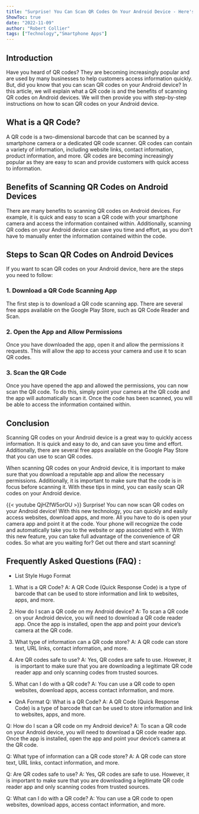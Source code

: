 ```yaml
---
title: "Surprise! You Can Scan QR Codes On Your Android Device - Here's How!"
ShowToc: true 
date: "2022-11-09"
author: "Robert Collier" 
tags: ["Technology","Smartphone Apps"]
---
```

## Introduction

Have you heard of QR codes? They are becoming increasingly popular and are used by many businesses to help customers access information quickly. But, did you know that you can scan QR codes on your Android device? In this article, we will explain what a QR code is and the benefits of scanning QR codes on Android devices. We will then provide you with step-by-step instructions on how to scan QR codes on your Android device.

## What is a QR Code?

A QR code is a two-dimensional barcode that can be scanned by a smartphone camera or a dedicated QR code scanner. QR codes can contain a variety of information, including website links, contact information, product information, and more. QR codes are becoming increasingly popular as they are easy to scan and provide customers with quick access to information.

## Benefits of Scanning QR Codes on Android Devices

There are many benefits to scanning QR codes on Android devices. For example, it is quick and easy to scan a QR code with your smartphone camera and access the information contained within. Additionally, scanning QR codes on your Android device can save you time and effort, as you don't have to manually enter the information contained within the code.

## Steps to Scan QR Codes on Android Devices

If you want to scan QR codes on your Android device, here are the steps you need to follow:

### 1. Download a QR Code Scanning App

The first step is to download a QR code scanning app. There are several free apps available on the Google Play Store, such as QR Code Reader and Scan.

### 2. Open the App and Allow Permissions

Once you have downloaded the app, open it and allow the permissions it requests. This will allow the app to access your camera and use it to scan QR codes.

### 3. Scan the QR Code

Once you have opened the app and allowed the permissions, you can now scan the QR code. To do this, simply point your camera at the QR code and the app will automatically scan it. Once the code has been scanned, you will be able to access the information contained within.

## Conclusion

Scanning QR codes on your Android device is a great way to quickly access information. It is quick and easy to do, and can save you time and effort. Additionally, there are several free apps available on the Google Play Store that you can use to scan QR codes.

When scanning QR codes on your Android device, it is important to make sure that you download a reputable app and allow the necessary permissions. Additionally, it is important to make sure that the code is in focus before scanning it. With these tips in mind, you can easily scan QR codes on your Android device.

{{< youtube QjHZfW5orOU >}} 
Surprise! You can now scan QR codes on your Android device! With this new technology, you can quickly and easily access websites, download apps, and more. All you have to do is open your camera app and point it at the code. Your phone will recognize the code and automatically take you to the website or app associated with it. With this new feature, you can take full advantage of the convenience of QR codes. So what are you waiting for? Get out there and start scanning!

## Frequently Asked Questions (FAQ) :
- List Style Hugo Format

1. What is a QR Code?
A: A QR Code (Quick Response Code) is a type of barcode that can be used to store information and link to websites, apps, and more.

2. How do I scan a QR code on my Android device?
A: To scan a QR code on your Android device, you will need to download a QR code reader app. Once the app is installed, open the app and point your device’s camera at the QR code.

3. What type of information can a QR code store?
A: A QR code can store text, URL links, contact information, and more.

4. Are QR codes safe to use?
A: Yes, QR codes are safe to use. However, it is important to make sure that you are downloading a legitimate QR code reader app and only scanning codes from trusted sources.

5. What can I do with a QR code?
A: You can use a QR code to open websites, download apps, access contact information, and more.

- QnA Format
Q: What is a QR Code?
A: A QR Code (Quick Response Code) is a type of barcode that can be used to store information and link to websites, apps, and more.

Q: How do I scan a QR code on my Android device?
A: To scan a QR code on your Android device, you will need to download a QR code reader app. Once the app is installed, open the app and point your device’s camera at the QR code.

Q: What type of information can a QR code store?
A: A QR code can store text, URL links, contact information, and more.

Q: Are QR codes safe to use?
A: Yes, QR codes are safe to use. However, it is important to make sure that you are downloading a legitimate QR code reader app and only scanning codes from trusted sources.

Q: What can I do with a QR code?
A: You can use a QR code to open websites, download apps, access contact information, and more.


